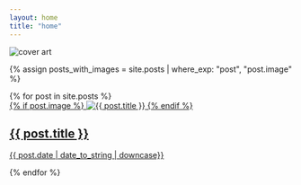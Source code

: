 ```yaml
---
layout: home
title: "home"
---
```

<script src="https://unpkg.com/masonry-layout@4/dist/masonry.pkgd.min.js"></script>
<script src="https://unpkg.com/imagesloaded@5/imagesloaded.pkgd.min.js"></script>

<div class="landing">
    <img src="{{ site.baseurl }}/assets/art/cover.jpg" alt="cover art">
</div>

{% assign posts_with_images = site.posts | where_exp: "post", "post.image" %}

<section id="posts">
  {% for post in site.posts %}
    <div class="post-widget">
      <a href="{{ post.url }}">
        {% if post.image %}
          <img src="{{ site.baseurl }}/assets/thumbnails/{{ post.image_name }}.jpg" alt="{{ post.title }}">
        {% endif %}
        <div class="post-info">
          <h2>{{ post.title }}</h2>
          <p>{{ post.date | date_to_string | downcase}}</p>
        </div>
      </a>
    </div>
  {% endfor %}
</section>

<script>
  var elem = document.querySelector('#posts');
  var msnry = new Masonry( elem, {
    itemSelector: '.post-widget',
    columnWidth: '.post-widget',
    percentPosition: true
  });

  var imgLoad = imagesLoaded(elem);
  imgLoad.on('done', function() {
    msnry.layout();

    document.querySelectorAll('.post-widget').forEach((post, index) => {
      setTimeout(() => {
        post.style.opacity = '1';
      }, index * 50);
    });
  });
</script>

